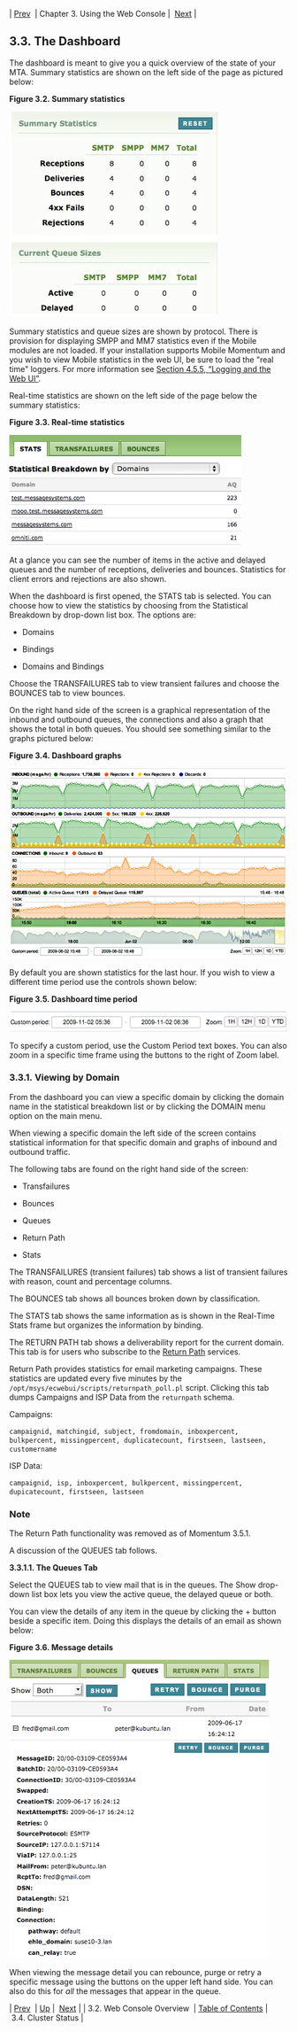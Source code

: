 | [Prev](web3.overview)  | Chapter 3. Using the Web Console |  [Next](web3.status) |

## 3.3. The Dashboard

The dashboard is meant to give you a quick overview of the state of your MTA. Summary statistics are shown on the left side of the page as pictured below:

<a name="figure_summary_stats"></a>

**Figure 3.2. Summary statistics**

![Summary statistics](images/web3/summary_stats.jpg)

Summary statistics and queue sizes are shown by protocol. There is provision for displaying SMPP and MM7 statistics even if the Mobile modules are not loaded. If your installation supports Mobile Momentum and you wish to view Mobile statistics in the web UI, be sure to load the "real time" loggers. For more information see [Section 4.5.5, “Logging and the Web UI”](operations.logging#operations.logging.web.ui "4.5.5. Logging and the Web UI").

Real-time statistics are shown on the left side of the page below the summary statistics:

<a name="figure_dashboard_stats"></a>

**Figure 3.3. Real-time statistics**

![Real-time statistics](images/web3/dashboard_stats.png)

At a glance you can see the number of items in the active and delayed queues and the number of receptions, deliveries and bounces. Statistics for client errors and rejections are also shown.

When the dashboard is first opened, the STATS tab is selected. You can choose how to view the statistics by choosing from the Statistical Breakdown by drop-down list box. The options are:

*   Domains

*   Bindings

*   Domains and Bindings

Choose the TRANSFAILURES tab to view transient failures and choose the BOUNCES tab to view bounces.

On the right hand side of the screen is a graphical representation of the inbound and outbound queues, the connections and also a graph that shows the total in both queues. You should see something similar to the graphs pictured below:

<a name="figure_dash_graphs"></a>

**Figure 3.4. Dashboard graphs**

![Dashboard graphs](images/web3/dash_graphs.png)

By default you are shown statistics for the last hour. If you wish to view a different time period use the controls shown below:

<a name="figure_dash_time_period"></a>

**Figure 3.5. Dashboard time period**

![Dashboard time period](images/web3/dash_time.png)

To specify a custom period, use the Custom Period text boxes. You can also zoom in a specific time frame using the buttons to the right of Zoom label.

### 3.3.1. Viewing by Domain

From the dashboard you can view a specific domain by clicking the domain name in the statistical breakdown list or by clicking the DOMAIN menu option on the main menu.

When viewing a specific domain the left side of the screen contains statistical information for that specific domain and graphs of inbound and outbound traffic.

The following tabs are found on the right hand side of the screen:

*   Transfailures

*   Bounces

*   Queues

*   Return Path

*   Stats

The TRANSFAILURES (transient failures) tab shows a list of transient failures with reason, count and percentage columns.

The BOUNCES tab shows all bounces broken down by classification.

The STATS tab shows the same information as is shown in the Real-Time Stats frame but organizes the information by binding.

The RETURN PATH tab shows a deliverability report for the current domain. This tab is for users who subscribe to the [Return Path](http://www.returnpath.net) services.

Return Path provides statistics for email marketing campaigns. These statistics are updated every five minutes by the `/opt/msys/ecwebui/scripts/returnpath_poll.pl` script. Clicking this tab dumps Campaigns and ISP Data from the `returnpath` schema.

Campaigns:

```
campaignid, matchingid, subject, fromdomain, inboxpercent,
bulkpercent, missingpercent, duplicatecount, firstseen, lastseen, customername
```

ISP Data:

```
campaignid, isp, inboxpercent, bulkpercent, missingpercent,
dupicatecount, firstseen, lastseen
```

### Note

The Return Path functionality was removed as of Momentum 3.5.1.

A discussion of the QUEUES tab follows.

**3.3.1.1. The Queues Tab**

Select the QUEUES tab to view mail that is in the queues. The Show drop-down list box lets you view the active queue, the delayed queue or both.

You can view the details of any item in the queue by clicking the + button beside a specific item. Doing this displays the details of an email as shown below:

<a name="figure_queues_detail"></a>

**Figure 3.6. Message details**

![Message details](images/web3/queues_detail.png)

When viewing the message detail you can rebounce, purge or retry a specific message using the buttons on the upper left hand side. You can also do this for *all* the messages that appear in the queue.

| [Prev](web3.overview)  | [Up](web3) |  [Next](web3.status) |
| 3.2. Web Console Overview  | [Table of Contents](index) |  3.4. Cluster Status |
